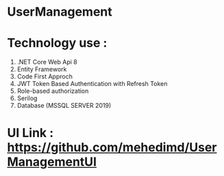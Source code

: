 # UserManagement
# Technology use : 
  1. .NET Core Web Api 8
  2. Entity Framework
  3. Code First Approch
  4. JWT Token Based Authentication with Refresh Token
  5. Role-based authorization
  6. Serilog
  7. Database (MSSQL SERVER 2019)

# UI Link : https://github.com/mehedimd/UserManagementUI
